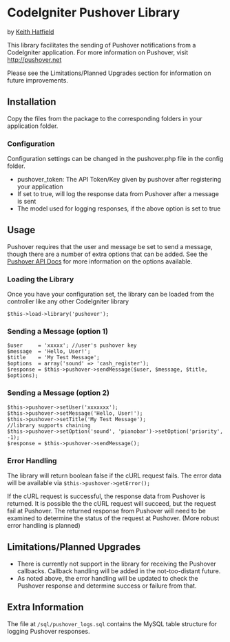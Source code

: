 # CodeIgniter Pushover Library
by [Keith Hatfield](http://keithscode.com)

This library facilitates the sending of Pushover notifications from
a CodeIgniter application. For more information on Pushover, visit
http://pushover.net

Please see the Limitations/Planned Upgrades section for information
on future improvements.

## Installation
Copy the files from the package to the corresponding folders in your 
application folder.

### Configuration
Configuration settings can be changed in the pushover.php file in the
config folder.
* pushover_token: The API Token/Key given by pushover after registering 
  your application
* If set to true, will log the response data from Pushover after a message
  is sent
* The model used for logging responses, if the above option is set to true

## Usage
Pushover requires that the user and message be set to send a message, though
there are a number of extra options that can be added. See the 
[Pushover API Docs](https://pushover.net/api) for more information on the
options available. 

### Loading the Library
Once you have your configuration set, the library can be loaded from the 
controller like any other CodeIgniter library

    $this->load->library('pushover');

### Sending a Message (option 1)

    $user     = 'xxxxx'; //user's pushover key
    $message  = 'Hello, User!';
    $title    = 'My Test Message';
    $options  = array('sound' => 'cash_register');
    $response = $this->pushover->sendMessage($user, $message, $title, $options);
    
### Sending a Message (option 2)

    $this->pushover->setUser('xxxxxxx');
    $this->pushover->setMessage('Hello, User!');
    $this->pushover->setTitle('My Test Message');
    //library supports chaining
    $this->pushover->setOption('sound', 'pianobar')->setOption('priority', -1);
    $response = $this->pushover->sendMessage();
    
### Error Handling
The library will return boolean false if the cURL request fails. The error data will
be available via `$this->pushover->getError();`

If the cURL request is successful, the response data from Pushover is returned. It is
possible the the cURL request will succeed, but the request fail at Pushover. The
returned response from Pushover will need to be examined to determine the status
of the request at Pushover. (More robust error handling is planned)

## Limitations/Planned Upgrades
* There is currently not support in the library for receiving the Pushover callbacks.
  Callback handling will be added in the not-too-distant future.
* As noted above, the error handling will be updated to check the Pushover response
  and determine success or failure from that.

## Extra Information
The file at `/sql/pushover_logs.sql` contains the MySQL table structure for logging
Pushover responses.